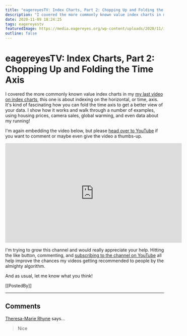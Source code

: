 ```yaml
---
title: "eagereyesTV: Index Charts, Part 2: Chopping Up and Folding the Time Axis"
description: "I covered the more commonly known value index charts in my  my last video on index charts, this one is about indexing on the horizontal, or time, axis. It's kind of fascinating how you can fold the time axis to get a better view of your data. I show how it works and walk through a number of examples, using housing prices, camera sales, global warming, and even data about my running!"
date: 2020-11-09 18:24:25
tags: eagereyestv
featuredImage: https://media.eagereyes.org/wp-content/uploads/2020/11/index-Charts-2-Thumbnail.jpeg
outline: false
---
```


# eagereyesTV: Index Charts, Part 2: Chopping Up and Folding the Time Axis

I covered the more commonly known value index charts in my  <a href="https://youtu.be/qs7h19vaqQc">my last video on index charts</a>, this one is about indexing on the horizontal, or time, axis. It's kind of fascinating how you can fold the time axis to get a better view of your data. I show how it works and walk through a number of examples, using housing prices, camera sales, global warming, and even data about my running!

I'm again embedding the video below, but please <a href="https://youtu.be/0Yy90fvusEw">head over to YouTube</a> if you want to comment or maybe even give the video a thumbs-up.

<p align="center"><iframe width="560" height="315" src="https://www.youtube.com/embed/0Yy90fvusEw?si=b6PsP4MqqS6Z--Hu" title="YouTube video player" frameborder="0" allow="accelerometer; autoplay; clipboard-write; encrypted-media; gyroscope; picture-in-picture; web-share" allowfullscreen></iframe></p>

I'm trying to grow this channel and would really appreciate your help. Hitting the like button, commenting, and <a href="https://www.youtube.com/channel/UCKecjwo5N9YrRyYf_sj72KQ">subscribing to the channel on YouTube</a> all help improve the chances my videos getting recommended to people by the almighty algorithm.

And as usual, let me know what you think!

[[PostedBy]]

<aside class="comments">

---
## Comments

<a href="http://theresamarierhyne.com" rel="nofollow noopener" target="_blank">Theresa-Marie Rhyne</a> says…
>	Nice

</aside>

